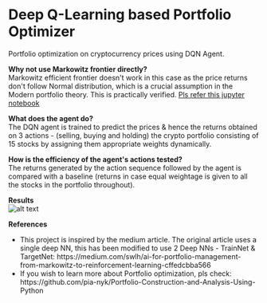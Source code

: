 # Deep Q-Learning based Portfolio Optimizer

Portfolio optimization on cryptocurrency prices using DQN Agent. 

<b> Why not use Markowitz frontier directly? </b> <br/>
Markowitz efficient frontier doesn't work in this case as the price returns don't follow Normal distribution, which is a crucial assumption in the Modern portfolio theory. This is practically verified. [Pls refer this jupyter notebook](Portfolio_optimization_efficient_frontier.ipynb)

<b> What does the agent do? </b> <br/>
The DQN agent is trained to predict the prices & hence the returns obtained on 3 actions - (selling, buying and holding) the crypto portfolio consisting of 15 stocks by assigning them appropriate weights dynamically.

<b> How is the efficiency of the agent's actions tested? </b> <br/>
The returns generated by the action sequence followed by the agent is compared with a baseline (returns in case equal weightage is given to all the stocks in the portfolio throughout). 

<b> Results </b> <br/>
![alt text](https://github.com/pia-nyk/Deep-Q-Learning-based-portfolio-optimizer/blob/master/reinforcement_learning/results.png)


<b> References </b> <br/>
<ul>
<li>This project is inspired by the medium article. The original article uses a single deep NN, this has been modified to use 2 Deep NNs - TrainNet & TargetNet: https://medium.com/swlh/ai-for-portfolio-management-from-markowitz-to-reinforcement-learning-cffedcbba566</li>
<li>If you wish to learn more about Portfolio optimization, pls check: https://github.com/pia-nyk/Portfolio-Construction-and-Analysis-Using-Python </li>
</ul>
